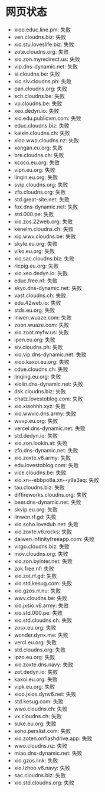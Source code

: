 # 网页状态
- xioo.educ.line.pm: 失败
- ven.cloudns.biz: 失败
- xio.stu.loveslife.biz: 失败
- zote.cloudns.org: 失败
- xio.zon.myredirect.us: 失败
- vip.dns-dynamic.net: 失败
- si.cloudns.be: 失败
- xio.siv.cloudns.ph: 失败
- pan.cloudns.org: 失败
- sch.cloudns.be: 失败
- vp.cloudns.be: 失败
- xeo.dedyn.io: 失败
- xio.edu.publicvm.com: 失败
- educ.cloudns.biz: 失败
- kaixin.cloudns.ch: 失败
- xioo.wwo.cloudns.nz: 失败
- xongan.eu.org: 失败
- bre.cloudns.ch: 失败
- kcoco.eu.org: 失败
- vipn.eu.org: 失败
- linqin.eu.org: 失败
- svip.cloudns.org: 失败
- zfo.cloudns.org: 失败
- std.great-site.net: 失败
- fox.dns-dynamic.net: 失败
- std.000.pe: 失败
- xio.zos.22web.org: 失败
- kenelm.cloudns.ch: 失败
- xio.wwv.cloudns.be: 失败
- skyle.eu.org: 失败
- viko.eu.org: 失败
- xio.sac.cloudns.biz: 失败
- ricpig.eu.org: 失败
- xio.xeo.dedyn.io: 失败
- educ.free.nf: 失败
- skyo.dns-dynamic.net: 失败
- vast.cloudns.ch: 失败
- edu.42web.io: 失败
- stds.eu.org: 失败
- inwen.wuaze.com: 失败
- zoon.wuaze.com: 失败
- xio.zoot.myfw.us: 失败
- ipen.eu.org: 失败
- siv.cloudns.ph: 失败
- xio.vip.dns-dynamic.net: 失败
- xioo.kaxoi.eu.org: 失败
- cdue.cloudns.ch: 失败
- linqing.eu.org: 失败
- xiolin.dns-dynamic.net: 失败
- dsk.cloudns.biz: 失败
- chatz.lovestoblog.com: 失败
- xio.xiaohhh.xyz: 失败
- xio.wwvio.dns.army: 失败
- wvvp.eu.org: 失败
- vercel.dns-dynamic.net: 失败
- std.dedyn.io: 失败
- xio.zon.lookin.at: 失败
- zfo.dns-dynamic.net: 失败
- xio.zoxte.v6.army: 失败
- edu.lovestoblog.com: 失败
- vice.cloudns.be: 失败
- xio.xn--ebbpo8a.xn--y9a3aq: 失败
- tau.cloudns.biz: 失败
- diffireworks.cloudns.org: 失败
- beer.dns-dynamic.net: 失败
- skvip.eu.org: 失败
- linwen.rf.gd: 失败
- xio.soho.lovedub.net: 失败
- xio.zoxte.v6.rocks: 失败
- daiwen.infinityfreeapp.com: 失败
- virgo.cloudns.biz: 失败
- mov.cloudns.org: 失败
- xio.zon.byinter.net: 失败
- zok.free.nf: 失败
- xio.zot.rf.gd: 失败
- xio.std.kesug.com: 失败
- xio.gzos.rr.nu: 失败
- wwv.cloudns.be: 失败
- xio.jxsio.v6.army: 失败
- xio.std.000.pe: 失败
- xio.std.cloudns.ch: 失败
- zosx.eu.org: 失败
- wonder.dynx.me: 失败
- vercl.eu.org: 失败
- std.cloudns.org: 失败
- ipzo.eu.org: 失败
- xio.zoxte.dns.navy: 失败
- zot.dedyn.io: 失败
- kaxoi.eu.org: 失败
- vipk.eu.org: 失败
- xioo.jxios.dynv6.net: 失败
- std.kesug.com: 失败
- wwo.cloudns.ch: 失败
- vx.cloudns.ch: 失败
- suke.eu.org: 失败
- soho.perslist.com: 失败
- xio.zoten.onflashdrive.app: 失败
- wwo.cloudns.nz: 失败
- miao.dns-dynamic.net: 失败
- xio.gzos.link: 失败
- xio.lzhoo.v6.navy: 失败
- sac.cloudns.biz: 失败
- xio.std.cloudns.org: 失败
